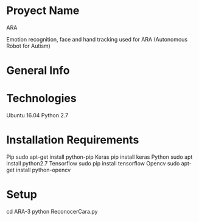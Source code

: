 # Proyect Name
ARA

Emotion recognition, face and hand tracking used for ARA (Autonomous Robot for Autism)
# General Info

# Technologies

Ubuntu 16.04
Python 2.7

# Installation Requirements

Pip sudo apt-get install python-pip
Keras pip install keras
Python sudo apt install python2.7
Tensorflow sudo pip install tensorflow
Opencv sudo apt-get install python-opencv

# Setup

cd ARA-3
python ReconocerCara.py
 
